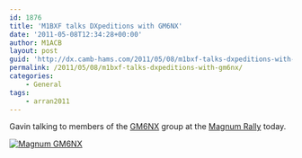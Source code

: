 ```yaml
---
id: 1876
title: 'M1BXF talks DXpeditions with GM6NX'
date: '2011-05-08T12:34:28+00:00'
author: M1ACB
layout: post
guid: 'http://dx.camb-hams.com/2011/05/08/m1bxf-talks-dxpeditions-with-gm6nx/'
permalink: /2011/05/08/m1bxf-talks-dxpeditions-with-gm6nx/
categories:
    - General
tags:
    - arran2011
---
```


Gavin talking to members of the [GM6NX](http://www.gm6nx.com/) group at the [Magnum Rally](http://www.magnumrally.co.uk/) today.

[![](http://dx.camb-hams.com/wp-content/uploads/2011/05/Magnum-GM6NX.jpg "Magnum GM6NX")](http://dx.camb-hams.com/wp-content/uploads/2011/05/Magnum-GM6NX.jpg)